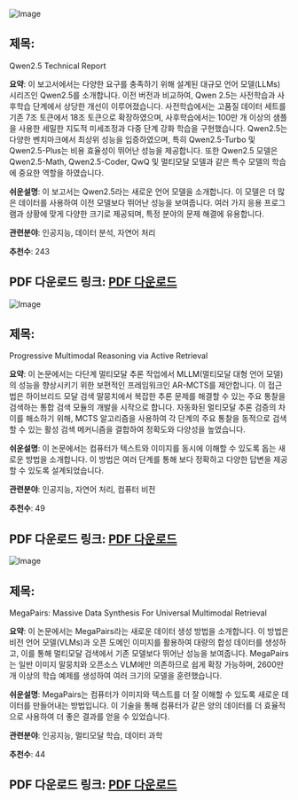 ![Image](https://cdn-thumbnails.huggingface.co/social-thumbnails/papers/2412.15115.png)
## 제목:
Qwen2.5 Technical Report

**요약**:
이 보고서에서는 다양한 요구를 충족하기 위해 설계된 대규모 언어 모델(LLMs) 시리즈인 Qwen2.5를 소개합니다. 이전 버전과 비교하여, Qwen 2.5는 사전학습과 사후학습 단계에서 상당한 개선이 이루어졌습니다. 사전학습에서는 고품질 데이터 세트를 기존 7조 토큰에서 18조 토큰으로 확장하였으며, 사후학습에서는 100만 개 이상의 샘플을 사용한 세밀한 지도적 미세조정과 다중 단계 강화 학습을 구현했습니다. Qwen2.5는 다양한 벤치마크에서 최상위 성능을 입증하였으며, 특히 Qwen2.5-Turbo 및 Qwen2.5-Plus는 비용 효율성이 뛰어난 성능을 제공합니다. 또한 Qwen2.5 모델은 Qwen2.5-Math, Qwen2.5-Coder, QwQ 및 멀티모달 모델과 같은 특수 모델의 학습에 중요한 역할을 하였습니다.

**쉬운설명**:
이 보고서는 Qwen2.5라는 새로운 언어 모델을 소개합니다. 이 모델은 더 많은 데이터를 사용하여 이전 모델보다 뛰어난 성능을 보여줍니다. 여러 가지 응용 프로그램과 상황에 맞게 다양한 크기로 제공되며, 특정 분야의 문제 해결에 유용합니다.

**관련분야**:
인공지능, 데이터 분석, 자연어 처리

**추천수**:
243

**PDF 다운로드 링크**: [PDF 다운로드](https://arxiv.org/pdf/2412.15115)
---

![Image](https://cdn-thumbnails.huggingface.co/social-thumbnails/papers/2412.14835.png)
## 제목:
Progressive Multimodal Reasoning via Active Retrieval

**요약**:
이 논문에서는 다단계 멀티모달 추론 작업에서 MLLM(멀티모달 대형 언어 모델)의 성능을 향상시키기 위한 보편적인 프레임워크인 AR-MCTS를 제안합니다. 이 접근법은 하이브리드 모달 검색 말뭉치에서 복잡한 추론 문제를 해결할 수 있는 주요 통찰을 검색하는 통합 검색 모듈의 개발을 시작으로 합니다. 자동화된 멀티모달 추론 검증의 차이를 해소하기 위해, MCTS 알고리즘을 사용하여 각 단계의 주요 통찰을 동적으로 검색할 수 있는 활성 검색 메커니즘을 결합하여 정확도와 다양성을 높였습니다.

**쉬운설명**:
이 논문에서는 컴퓨터가 텍스트와 이미지를 동시에 이해할 수 있도록 돕는 새로운 방법을 소개합니다. 이 방법은 여러 단계를 통해 보다 정확하고 다양한 답변을 제공할 수 있도록 설계되었습니다.

**관련분야**:
인공지능, 자연어 처리, 컴퓨터 비전

**추천수**:
49

**PDF 다운로드 링크**: [PDF 다운로드](https://arxiv.org/pdf/2412.14835)
---

![Image](https://cdn-thumbnails.huggingface.co/social-thumbnails/papers/2412.14475.png)
## 제목:
MegaPairs: Massive Data Synthesis For Universal Multimodal Retrieval

**요약**:
이 논문에서는 MegaPairs라는 새로운 데이터 생성 방법을 소개합니다. 이 방법은 비전 언어 모델(VLMs)과 오픈 도메인 이미지를 활용하여 대량의 합성 데이터를 생성하고, 이를 통해 멀티모달 검색에서 기존 모델보다 뛰어난 성능을 보여줍니다. MegaPairs는 일반 이미지 말뭉치와 오픈소스 VLM에만 의존하므로 쉽게 확장 가능하며, 2600만 개 이상의 학습 예제를 생성하여 여러 크기의 모델을 훈련했습니다.

**쉬운설명**:
MegaPairs는 컴퓨터가 이미지와 텍스트를 더 잘 이해할 수 있도록 새로운 데이터를 만들어내는 방법입니다. 이 기술을 통해 컴퓨터가 같은 양의 데이터를 더 효율적으로 사용하여 더 좋은 결과를 얻을 수 있었습니다.

**관련분야**:
인공지능, 멀티모달 학습, 데이터 과학

**추천수**:
44

**PDF 다운로드 링크**: [PDF 다운로드](https://arxiv.org/pdf/2412.14475)
---